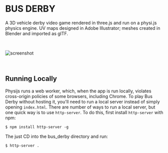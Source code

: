 # BUS DERBY

A 3D vehicle derby video game rendered in three.js and run on a physi.js physics engine. UV maps designed in Adobe Illustrator; meshes created in Blender and imported as glTF. 

<br>

![screenshot](https://dzwonsemrish7.cloudfront.net/items/2m0U072g25250e0I3m19/ezgif.com-video-to-gif.gif)

<br>

## Running Locally

Physijs runs a web worker, which, when the app is run locally, violates cross-origin policies of some browsers, including Chrome. To play Bus Derby without hosting it, you'll need to run a local server instead of simply opening `index.html`. There are number of ways to run a local server, but one quick way is to use `http-server`. To do this, first install `http-server` with npm:

```
$ npm install http-server -g
```

The just CD into the bus_derby directory and run:

```
$ http-server .
```